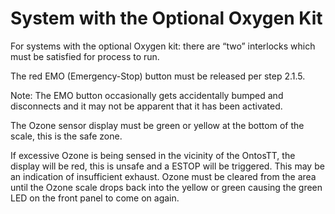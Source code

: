 # System with the Optional Oxygen Kit

For systems with the optional Oxygen kit: there are “two” interlocks which must be satisfied for process to run.

The red EMO (Emergency-Stop) button must be released per step 2.1.5.

Note: The EMO button occasionally gets accidentally bumped and disconnects and it may not be apparent that it has been activated.

The Ozone sensor display must be green or yellow at the bottom of the scale, this is the safe zone.

If excessive Ozone is being sensed in the vicinity of the OntosTT, the display will be red, this is unsafe and a ESTOP will be triggered. This may be an indication of insufficient exhaust. Ozone must be cleared from the area until the Ozone scale drops back into the yellow or green causing the green LED on the front panel to come on again.

